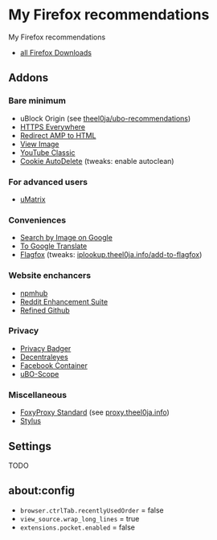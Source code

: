 # My Firefox recommendations
My Firefox recommendations

* [all Firefox Downloads](https://www.mozilla.org/en-US/firefox/all/)

## Addons

### Bare minimum

* uBlock Origin (see [theel0ja/ubo-recommendations](https://github.com/theel0ja/ubo-recommendations/))
* [HTTPS Everywhere](https://addons.mozilla.org/en-US/firefox/addon/https-everywhere/)
* [Redirect AMP to HTML](https://addons.mozilla.org/en-US/firefox/addon/amp2html/)
* [View Image](https://addons.mozilla.org/en-US/firefox/addon/view-image/)
* [YouTube Classic](https://addons.mozilla.org/en-US/firefox/addon/youtube-classic/)
* [Cookie AutoDelete](https://addons.mozilla.org/en-US/firefox/addon/cookie-autodelete/) (tweaks: enable autoclean)

### For advanced users

* [uMatrix](https://addons.mozilla.org/en-US/firefox/addon/umatrix/)

### Conveniences

* [Search by Image on Google](https://addons.mozilla.org/en-US/firefox/addon/search-by-image-on-google/)
* [To Google Translate](https://addons.mozilla.org/en-US/firefox/addon/to-google-translate/)
* [Flagfox](https://addons.mozilla.org/en-US/firefox/addon/flagfox/) (tweaks: [iplookup.theel0ja.info/add-to-flagfox](https://iplookup.theel0ja.info/add-to-flagfox))

### Website enchancers

* [npmhub](https://addons.mozilla.org/en-US/firefox/addon/npm-hub/)
* [Reddit Enhancement Suite](https://addons.mozilla.org/en-US/firefox/addon/reddit-enhancement-suite/)
* [Refined Github](https://addons.mozilla.org/en-US/firefox/addon/refined-github-/)

### Privacy
* [Privacy Badger](https://addons.mozilla.org/en-US/firefox/addon/privacy-badger17/)
* [Decentraleyes](https://addons.mozilla.org/en-US/firefox/addon/decentraleyes/)
* [Facebook Container](https://addons.mozilla.org/en-US/firefox/addon/facebook-container/)
* [uBO-Scope](https://addons.mozilla.org/en-US/firefox/addon/ubo-scope/)

### Miscellaneous

* [FoxyProxy Standard](https://addons.mozilla.org/en-US/firefox/addon/foxyproxy-standard/) (see [proxy.theel0ja.info](https://proxy.theel0ja.info/))
* [Stylus](https://addons.mozilla.org/en-US/firefox/addon/styl-us/)

## Settings

TODO

## about:config

<!-- needs expansion -->

- `browser.ctrlTab.recentlyUsedOrder` = false
- `view_source.wrap_long_lines` = true
- `extensions.pocket.enabled` = false
